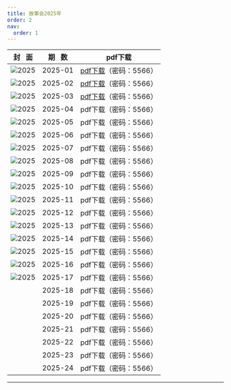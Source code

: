 ```yaml
---
title: 故事会2025年
order: 2
nav:
  order: 1
---
```

|              封   面              | 期   数 |                                     pdf下载                                     |
| :---------------------------------: | :-------: | :------------------------------------------------------------------------------: |
| ![2025](images/2025/gsh_zk202501.jpg) |  2025-01  | [pdf下载](https://url97.ctfile.com/f/799297-8429860705-772a49?p=5566)（密码：5566） |
| ![2025](images/2025/gsh_zk202502.jpg) |  2025-02  | [pdf下载](https://url97.ctfile.com/f/799297-8429860759-7b1cdd?p=5566)（密码：5566） |
| ![2025](images/2025/gsh_zk202503.jpg) |  2025-03  | [pdf下载](https://url97.ctfile.com/f/799297-8429860770-042b5f?p=5566)（密码：5566） |
| ![2025](images/2025/gsh_zk202504.jpg) |  2025-04  |                              pdf下载（密码：5566）                              |
| ![2025](images/2025/gsh_zk202505.jpg) |  2025-05  |                              pdf下载（密码：5566）                              |
| ![2025](images/2025/gsh_zk202506.jpg) |  2025-06  |                              pdf下载（密码：5566）                              |
| ![2025](images/2025/gsh_zk202507.jpg) |  2025-07  |                              pdf下载（密码：5566）                              |
| ![2025](images/2025/gsh_zk202508.jpg) |  2025-08  |                              pdf下载（密码：5566）                              |
| ![2025](images/2025/gsh_zk202509.jpg) |  2025-09  |                              pdf下载（密码：5566）                              |
| ![2025](images/2025/gsh_zk202510.jpg) |  2025-10  |                              pdf下载（密码：5566）                              |
| ![2025](images/2025/gsh_zk202511.jpg) |  2025-11  |                              pdf下载（密码：5566）                              |
| ![2025](images/2025/gsh_zk202512.jpg) |  2025-12  |                              pdf下载（密码：5566）                              |
| ![2025](images/2025/gsh_zk202513.jpg) |  2025-13  |                              pdf下载（密码：5566）                              |
| ![2025](images/2025/gsh_zk202514.jpg) |  2025-14  |                              pdf下载（密码：5566）                              |
| ![2025](images/2025/gsh_zk202515.jpg) |  2025-15  |                              pdf下载（密码：5566）                              |
| ![2025](images/2025/gsh_zk202516.jpg) |  2025-16  |                              pdf下载（密码：5566）                              |
| ![2025](images/2025/gsh_zk202517.jpg) |  2025-17  |                              pdf下载（密码：5566）                              |
|                                    |  2025-18  |                              pdf下载（密码：5566）                              |
|                                    |  2025-19  |                              pdf下载（密码：5566）                              |
|                                    |  2025-20  |                              pdf下载（密码：5566）                              |
|                                    |  2025-21  |                              pdf下载（密码：5566）                              |
|                                    |  2025-22  |                              pdf下载（密码：5566）                              |
|                                    |  2025-23  |                              pdf下载（密码：5566）                              |
|                                    |  2025-24  |                              pdf下载（密码：5566）                              |

---
